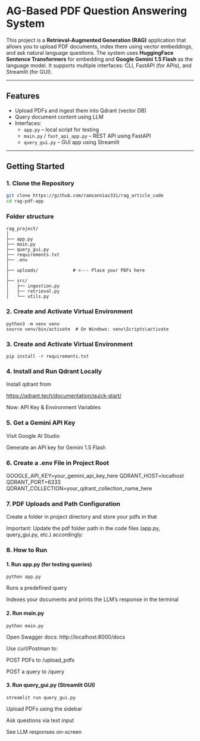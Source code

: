 # AG-Based PDF Question Answering System

This project is a **Retrieval-Augmented Generation (RAG)** application that allows you to upload PDF documents, index them using vector embeddings, and ask natural language questions. The system uses **HuggingFace Sentence Transformers** for embedding and **Google Gemini 1.5 Flash** as the language model. It supports multiple interfaces: CLI, FastAPI (for APIs), and Streamlit (for GUI).

---

## Features

- Upload PDFs and ingest them into Qdrant (vector DB)
- Query document content using LLM
- Interfaces:
  - `app.py` – local script for testing
  - `main.py` / `fast_api_app.py` – REST API using FastAPI
  - `query_gui.py` – GUI app using Streamlit

---

## Getting Started

### 1. Clone the Repository

```bash
git clone https://github.com/ramzanniaz331/rag_article_code
cd rag-pdf-app
```

### Folder structure
```
rag_project/
│
├── app.py
├── main.py
├── query_gui.py
├── requirements.txt
├── .env
│
├── uploads/             # <--- Place your PDFs here
│
├── src/
│   ├── ingestion.py
│   ├── retrieval.py
│   └── utils.py

```

### 2. Create and Activate Virtual Environment

```
python3 -m venv venv
source venv/bin/activate  # On Windows: venv\Scripts\activate
```
### 3. Create and Activate Virtual Environment
```
pip install -r requirements.txt

```

### 4. Install and Run Qdrant Locally

Install qdrant from 

https://qdrant.tech/documentation/quick-start/


Now: 
API Key & Environment Variables

### 5. Get a Gemini API Key

Visit Google AI Studio

Generate an API key for Gemini 1.5 Flash

### 6. Create a .env File in Project Root

GOOGLE_API_KEY=your_gemini_api_key_here
QDRANT_HOST=localhost
QDRANT_PORT=6333
QDRANT_COLLECTION=your_qdrant_collection_name_here


### 7. PDF Uploads and Path Configuration

Create a folder in project directory and store your pdfs in that

Important:  Update the pdf folder path in the code files (app.py, query_gui.py, etc.) accordingly:


### 8. How to Run

#### 1. Run app.py (for testing queries)

```
python app.py

```
Runs a predefined query

Indexes your documents and prints the LLM’s response in the terminal

#### 2. Run main.py

```
python main.py

```

Open Swagger docs: http://localhost:8000/docs

Use curl/Postman to:

POST PDFs to /upload_pdfs

POST a query to /query

#### 3. Run query_gui.py (Streamlit GUI)

```
streamlit run query_gui.py

```

Upload PDFs using the sidebar

Ask questions via text input

See LLM responses on-screen

